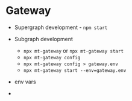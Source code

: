 # Gateway

- Supergraph development - `npm start`
- Subgraph development

  - `npx mt-gateway` or `npx mt-gateway start`
  - `npx mt-gateway config`
  - `npx mt-gateway config > gateway.env`
  - `npx mt-gateway start --env=gateway.env`

- env vars
-
